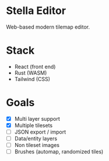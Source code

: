 # Stella Editor
Web-based modern tilemap editor.

# Stack
- React (front end)
- Rust (WASM)
- Tailwind (CSS)

# Goals
- [x] Multi layer support
- [x] Multiple tilesets
- [ ] JSON export / import
- [ ] Data/entity layers
- [ ] Non tileset images
- [ ] Brushes (automap, randomized tiles)
